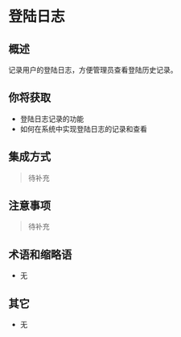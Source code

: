 # 登陆日志

## 概述

记录用户的登陆日志，方便管理员查看登陆历史记录。

## 你将获取

- 登陆日志记录的功能
- 如何在系统中实现登陆日志的记录和查看


## 集成方式

> 待补充

## 注意事项

> 待补充

## 术语和缩略语

- 无

## 其它

- 无
